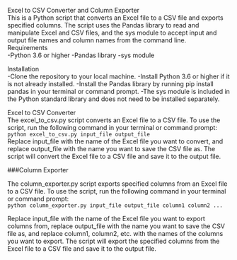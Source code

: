 Excel to CSV Converter and Column Exporter
<br/>
This is a Python script that converts an Excel file to a CSV file and exports specified columns. The script uses the Pandas library to read and manipulate Excel and CSV files, and the sys module to accept input and output file names and column names from the command line.
<br/>
Requirements
<br/>
-Python 3.6 or higher
-Pandas library
-sys module
<br/>

Installation
<br/>
-Clone the repository to your local machine.
-Install Python 3.6 or higher if it is not already installed.
-Install the Pandas library by running pip install pandas in your terminal or command prompt.
-The sys module is included in the Python standard library and does not need to be installed separately.
<br/>

Excel to CSV Converter
<br/>
The excel_to_csv.py script converts an Excel file to a CSV file. To use the script, run the following command in your terminal or command prompt:
<br/>
```python excel_to_csv.py input_file output_file```
<br/>
Replace input_file with the name of the Excel file you want to convert, and replace output_file with the name you want to save the CSV file as.
The script will convert the Excel file to a CSV file and save it to the output file.
<br/>

###Column Exporter
<br/>

The column_exporter.py script exports specified columns from an Excel file to a CSV file. To use the script, run the following command in your terminal or command prompt:
<br/>
```python column_exporter.py input_file output_file column1 column2 ...```
<br/>

Replace input_file with the name of the Excel file you want to export columns from, replace output_file with the name you want to save the CSV file as, and replace column1, column2, etc. with the names of the columns you want to export.
The script will export the specified columns from the Excel file to a CSV file and save it to the output file.
